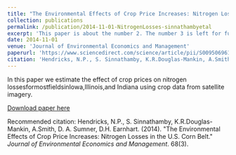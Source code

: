 ```yaml
---
title: "The Environmental Effects of Crop Price Increases: Nitrogen Losses in the U.S. Corn Belt"
collection: publications
permalink: /publication/2014-11-01-NitrogenLosses-sinnathambyetal
excerpt: 'This paper is about the number 2. The number 3 is left for future work.'
date: 2014-11-01
venue: 'Journal of Environmental Economics and Management'
paperurl: 'https://www.sciencedirect.com/science/article/pii/S0095069614000710'
citation: 'Hendricks, N.P., S. Sinnathamby, K.R.Douglas-Mankin, A.Smith, D. A. Sumner, D.H. Earnhart. (2014). &quot;The Environmental Effects of Crop Price Increases: Nitrogen Losses in the U.S. Corn Belt.&quot; <i>Journal of Environmental Economics and Management</i>. 68(3).'
---
```

In this paper we estimate the effect of crop prices on nitrogen lossesformostfieldsinIowa,Illinois,and Indiana using crop data from satellite imagery.

[Download paper here](http://SumathyS.github.io/files/paper2.pdf)

Recommended citation: Hendricks, N.P., S. Sinnathamby, K.R.Douglas-Mankin, A.Smith, D. A. Sumner, D.H. Earnhart. (2014). "The Environmental Effects of Crop Price Increases: Nitrogen Losses in the U.S. Corn Belt." <i>Journal of Environmental Economics and Management</i>. 68(3).